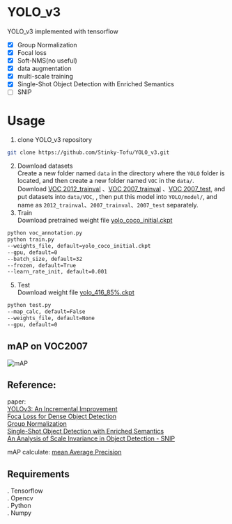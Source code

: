 YOLO_v3
=
YOLO_v3 implemented with tensorflow <br>

- [x] Group Normalization<br>
- [x] Focal loss<br>
- [x] Soft-NMS(no useful)<br>
- [x] data augmentation<br>
- [x] multi-scale training<br>
- [x] Single-Shot Object Detection with Enriched Semantics<br>
- [ ] SNIP<br>

Usage
=
1. clone YOLO_v3 repository
``` bash
git clone https://github.com/Stinky-Tofu/YOLO_v3.git
```
2. Download datasets <br>
Create a new folder named `data` in the directory where the `YOLO` folder 
is located, and then create a new folder named `VOC` in the `data/`.<br>
Download [VOC 2012_trainval](﻿http://host.robots.ox.ac.uk/pascal/VOC/voc2012/VOCtrainval_11-May-2012.tar)
、[VOC 2007_trainval](﻿http://host.robots.ox.ac.uk/pascal/VOC/voc2007/VOCtrainval_06-Nov-2007.tar)
、[VOC 2007_test](﻿http://host.robots.ox.ac.uk/pascal/VOC/voc2007/VOCtest_06-Nov-2007.tar), and put datasets into `data/VOC`,
, then put this model into `YOLO/model/`, and name as `2012_trainval`、`2007_trainval`、`2007_test` separately. 
4. Train<br>
Download pretrained weight file [yolo_coco_initial.ckpt](https://drive.google.com/drive/folders/1tHhxpmEAM0G34g8YdcDVNJv9s57smJIz)
``` bash
python voc_annotation.py
python train.py
--weights_file, default=yolo_coco_initial.ckpt
--gpu, default=0
--batch_size, default=32
--frozen, default=True
--learn_rate_init, default=0.001
```
5. Test<br>
Download weight file [yolo_416_85%.ckpt](https://drive.google.com/drive/folders/1We_P5L4nlLofR0IJJXzS7EEklZGUb9sz)
``` bash
python test.py
--map_calc, default=False
--weights_file, default=None
--gpu, default=0
```


## mAP on VOC2007<br>
![mAP](https://github.com/Stinky-Tofu/YOLO_V3/blob/master/mAP/results/mAP.png)<br>
## Reference:<br>
paper: <br>
[YOLOv3: An Incremental Improvement](https://arxiv.org/abs/1804.02767)<br>
[Foca Loss for Dense Object Detection](https://arxiv.org/abs/1708.02002)<br>
[Group Normalization](https://arxiv.org/abs/1803.08494)<br>
[Single-Shot Object Detection with Enriched Semantics](https://arxiv.org/abs/1712.00433)<br>
[An Analysis of Scale Invariance in Object Detection - SNIP](https://arxiv.org/abs/1711.08189)<br>

mAP calculate: [mean Average Precision](https://github.com/Cartucho/mAP)<br>
 
## Requirements
. Tensorflow <br>
. Opencv <br>
. Python <br>
. Numpy<br>
